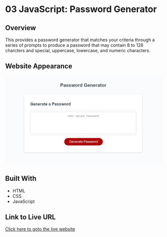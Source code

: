# 03 JavaScript: Password Generator

## Overview
This provides a password generator that matches your criteria through a series of prompts to produce a password that 
may contain 8 to 128 charcters and special, uppercase, lowercase, and numeric characters. 

## Website Appearance
![Image of the live website](https://github.com/Vivvec/Password-Generator/blob/main/Assets/password-gen-scrrenshot.jpg)

## Built With
* HTML
* CSS
* JavaScript

## Link to Live URL
[Click here to goto the live website](https://vivvec.github.io/Password-Generator/)

